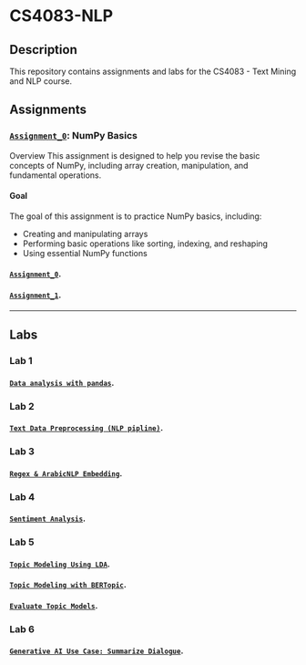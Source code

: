 # CS4083-NLP

## Description
This repository contains assignments and labs for the CS4083 - Text Mining and NLP course.

## Assignments

### [`Assignment_0`](https://github.com/GDHadeel/CS4083-NLP/blob/main/assignments/assignment_0.ipynb): NumPy Basics
Overview
This assignment is designed to help you revise the basic concepts of NumPy, including array creation, manipulation, and fundamental operations.

#### Goal
The goal of this assignment is to practice NumPy basics, including:
- Creating and manipulating arrays
- Performing basic operations like sorting, indexing, and reshaping
- Using essential NumPy functions

#### [`Assignment_0`](https://github.com/GDHadeel/CS4083-NLP/blob/main/assignments/assignment_0.ipynb).

#### [`Assignment_1`](https://github.com/GDHadeel/CS4083-NLP/blob/main/assignments/Assignment_1.ipynb).

---

## Labs

### Lab 1
#### [`Data analysis with pandas`](https://github.com/GDHadeel/CS4083-NLP/blob/main/Labs/Data%20analysis%20with%20pandas.ipynb).

### Lab 2
#### [`Text Data Preprocessing (NLP pipline)`](https://github.com/GDHadeel/CS4083-NLP/blob/main/Labs/Lab2NLPpipeline.ipynb).

### Lab 3
#### [`Regex & ArabicNLP Embedding`](https://github.com/GDHadeel/CS4083-NLP/blob/main/Labs/Lab3_Word_Embedding.ipynb).

### Lab 4
#### [`Sentiment Analysis`](https://github.com/GDHadeel/CS4083-NLP/blob/main/Labs/Lab_4_Sentiment_Analysis.ipynb).

### Lab 5
#### [`Topic Modeling Using LDA`](https://github.com/GDHadeel/CS4083-NLP/blob/main/Labs/Lab5_Introduction_to_Topic_Modeling.ipynb).

#### [`Topic Modeling with BERTopic`](https://github.com/GDHadeel/CS4083-NLP/blob/main/Labs/Lab5_Topic_Modeling_with_BERTopic.ipynb).

#### [`Evaluate Topic Models`](https://github.com/GDHadeel/CS4083-NLP/blob/main/Labs/Lab5_Evaluate_Topic_Models.ipynb).

### Lab 6
#### [`Generative AI Use Case: Summarize Dialogue`](https://github.com/GDHadeel/CS4083-NLP/blob/main/Labs/Lab_6_summarize_dialogue.ipynb).







